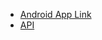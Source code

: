 - [Android App Link](https://github.com/jagritiS/SmartTrafficV-0.1)
- [API ](https://github.com/anilrai01/djangoRestAPI)

